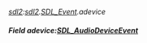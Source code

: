 _[sdl2](../../modules/sdl2/sdl2-module.md):[sdl2](../../modules/sdl2/sdl2-module.md).[SDL\_Event](../../modules/sdl2/sdl2-sdl_event.md).adevice_
##### Field adevice:[SDL_AudioDeviceEvent](../../modules/sdl2/sdl2-sdl_audiodeviceevent.md)
